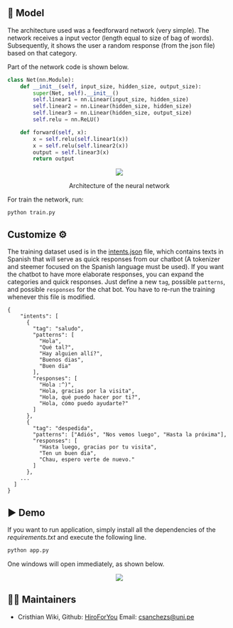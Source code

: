 ## 🧠 Model
The architecture used was a feedforward network (very simple). The network receives a input vector (length equal to size of bag of words). Subsequently, it shows the user a random response (from the json file) based on that category.

Part of the network code is shown below.

```python
class Net(nn.Module):
    def __init__(self, input_size, hidden_size, output_size):
        super(Net, self).__init__()
        self.linear1 = nn.Linear(input_size, hidden_size)
        self.linear2 = nn.Linear(hidden_size, hidden_size)
        self.linear3 = nn.Linear(hidden_size, output_size)
        self.relu = nn.ReLU()

    def forward(self, x):
        x = self.relu(self.linear1(x))
        x = self.relu(self.linear2(x))
        output = self.linear3(x)
        return output
```

<p align="center">
  <img src="src/model.png" />
  <p align="center">Architecture of the neural network</p>
</p>

For train the network, run:
```console
python train.py
```
## Customize ⚙️

The training dataset used is in the [intents.json](intents.json) file, which contains texts in Spanish that will serve as quick responses from our chatbot (A tokenizer and steemer focused on the Spanish language must be used). If you want the chatbot to have more elaborate responses, you can expand the categories and quick responses. Just define a new `tag`, possible `patterns`, and possible `responses` for the chat bot. You have to re-run the training whenever this file is modified.
```console
{
    "intents": [
      {
        "tag": "saludo",
        "patterns": [
          "Hola",
          "Qué tal?",
          "Hay alguien allí?",
          "Buenos dias",
          "Buen dia"
        ],
        "responses": [
          "Hola :^)",
          "Hola, gracias por la visita",
          "Hola, qué puedo hacer por ti?",
          "Hola, cómo puedo ayudarte?"
        ]
      },
      {
        "tag": "despedida",
        "patterns": ["Adiós", "Nos vemos luego", "Hasta la próxima"],
        "responses": [
          "Hasta luego, gracias por tu visita",
          "Ten un buen dia",
          "Chau, espero verte de nuevo."
        ]
      },
    ...
  ]
}
```

## ▶ Demo

If you want to run application, simply install all the dependencies of the *requirements.txt* and execute the following line.

```bash
python app.py
```

One windows will open immediately, as shown below.

<p align="center">
  <img src="./src/demo.gif" />
</p>

## 👨‍💻 Maintainers
* Cristhian Wiki, Github: [HiroForYou](https://github.com/HiroForYou) Email: csanchezs@uni.pe
